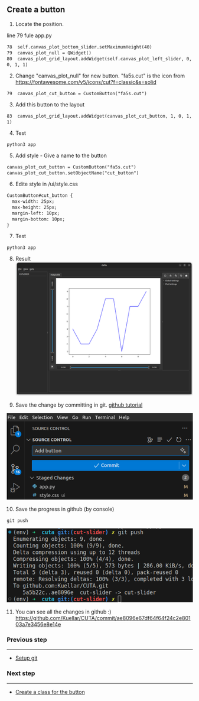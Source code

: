 ## Create a button

1. Locate the position.

line 79 fule app.py
```
78  self.canvas_plot_bottom_slider.setMaximumHeight(40)
79  canvas_plot_null = QWidget()
80  canvas_plot_grid_layout.addWidget(self.canvas_plot_left_slider, 0, 0, 1, 1)
```

2. Change "canvas_plot_null" for new button. "fa5s.cut" is the icon from https://fontawesome.com/v5/icons/cut?f=classic&s=solid

```
79  canvas_plot_cut_button = CustomButton("fa5s.cut")
```

3. Add this button to the layout
```
83  canvas_plot_grid_layout.addWidget(canvas_plot_cut_button, 1, 0, 1, 1)
```

4. Test
```
python3 app
```

5. Add style - Give a name to the button
```
canvas_plot_cut_button = CustomButton("fa5s.cut")
canvas_plot_cut_button.setObjectName("cut_button")
```

6. Edite style in /ui/style.css
```
CustomButton#cut_button {
  max-width: 25px;
  max-height: 25px;
  margin-left: 10px;
  margin-bottom: 10px;
}
```

7. Test
```
python3 app
```

8. Result
![Image 6 tutoria](./images/tuto_img6.png)

9. Save the change by committing in git.
[github tutorial](https://code.visualstudio.com/docs/sourcecontrol/overview#_commit)

![Image 7 tutoria](./images/tuto_img7.png)

10. Save the progress in github (by console)
```
git push
```
![Image 8 tutoria](./images/tuto_img8.png)

11. You can see all the changes in github :)
https://github.com/Kuellar/CUTA/commit/ae8096e67df64f64f24c2e80103a7e3456e8e14e

### Previous step
---

- [Setup git](./Tutorial_2_Setup.md)

### Next step
---

- [Create a class for the button](./Tutorial_4_Create_a_class.md)